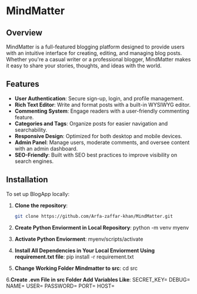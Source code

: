 # MindMatter

## Overview
MindMatter is a full-featured blogging platform designed to provide users with an intuitive interface for creating, editing, and managing blog posts. Whether you're a casual writer or a professional blogger, MindMatter makes it easy to share your stories, thoughts, and ideas with the world.

## Features
- **User Authentication**: Secure sign-up, login, and profile management.
- **Rich Text Editor**: Write and format posts with a built-in WYSIWYG editor.
- **Commenting System**: Engage readers with a user-friendly commenting feature.
- **Categories and Tags**: Organize posts for easier navigation and searchability.
- **Responsive Design**: Optimized for both desktop and mobile devices.
- **Admin Panel**: Manage users, moderate comments, and oversee content with an admin dashboard.
- **SEO-Friendly**: Built with SEO best practices to improve visibility on search engines.

## Installation
To set up BlogApp locally:

1. **Clone the repository**:
   ```bash
   git clone https://github.com/Arfa-zaffar-khan/MindMatter.git

2. **Create Python Enviorment in Local Repository**:
    python -m venv myenv

3. **Activate Python Enviorment**: 
    myenv/scripts/activate

4. **Install All Dependencies in Your Local Enviorment Using requirement.txt file**:
    pip install -r requirement.txt

5. **Change Working Folder Mindmatter to src**:
    cd src

6.**Create .evn File in src Folder Add Variables Like**:
    SECRET_KEY=
    DEBUG=
    NAME=
    USER=
    PASSWORD=
    PORT=
    HOST=

